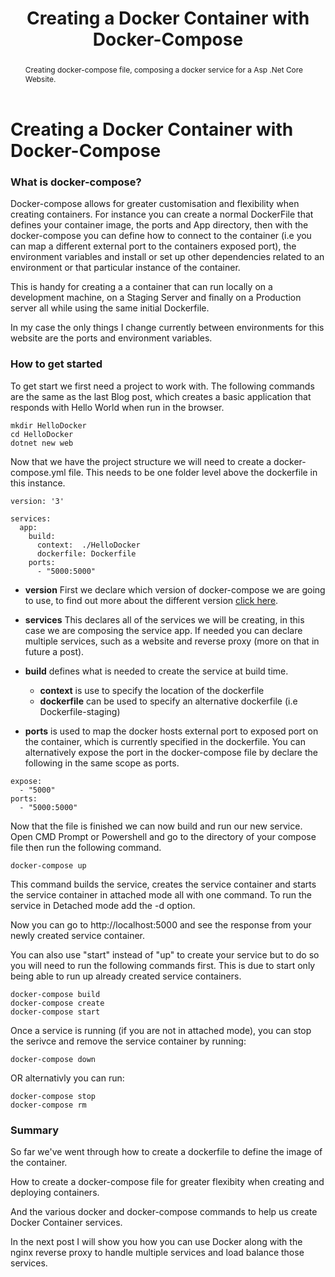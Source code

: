 ﻿---
title: Creating a Docker Container with Docker-Compose
abstract: Creating docker-compose file, composing a docker service for a Asp .Net Core Website.
weblogName: MyWebsite
postId: 2
---
# Creating a Docker Container with Docker-Compose

### What is docker-compose?

Docker-compose allows for greater customisation and flexibility when creating containers. For instance you can create a normal DockerFile that defines your container image, the ports and App directory, then with the docker-compose you can define how to connect to the container (i.e you can map a different external port to the containers exposed port), the environment variables and install or set up other dependencies related to an environment or that particular instance of the container.

This is handy for creating a a container that can run locally on a development machine, on a Staging Server and finally on a Production server all while using the same initial Dockerfile. 

In my case the only things I change currently between environments for this website are the ports and environment variables.


### How to get started

To get start we first need a project to work with. The following commands are the same as the last Blog post, which creates a basic application that responds with Hello World when run in the browser.

```
mkdir HelloDocker
cd HelloDocker
dotnet new web
```

 Now that we have the project structure we will need to create a docker-compose.yml file. This needs to be one folder level above the dockerfile in this instance.

```
version: '3'
 
services:
  app:
    build:
      context:  ./HelloDocker
      dockerfile: Dockerfile
    ports:
      - "5000:5000"
```

* **version** First we declare which version of docker-compose we are going to use, to find out more about the different version [click here](https://docs.docker.com/compose/compose-file/compose-versioning/). 

* **services** This declares all of the services we will be creating, in this case we are composing the service app. If needed you can declare multiple services, such as a website and reverse proxy (more on that in future a post).

* **build** defines what is needed to create the service at build time. 
  * **context** is use to specify the location of the dockerfile
  * **dockerfile** can be used to specify an alternative dockerfile (i.e Dockerfile-staging)
* **ports** is used to map the docker hosts external port to exposed port on the container, which is currently specified in the dockerfile. You can alternatively expose the port in the docker-compose file by declare the following in the same scope as ports.

```
expose:
  - "5000"
ports:
  - "5000:5000"
```

Now that the file is finished we can now build and run our new service. Open CMD Prompt or Powershell and go to the directory of your compose file then run the following command.

```
docker-compose up
```
This command builds the service, creates the service container and starts the service container in attached mode all with one command. To run the service in Detached mode add the -d option.

Now you can go to http://localhost:5000 and see the response from your newly created service container.

You can also use "start" instead of "up" to create your service but to do so you will need to run the following commands first. This is due to start only being able to run up already created service containers.
 
```
docker-compose build
docker-compose create
docker-compose start
```

Once a service is running (if you are not in attached mode), you can stop the serivce and remove the service container by running:

```
docker-compose down
```

OR alternativly you can run:

```
docker-compose stop
docker-compose rm
```


### Summary

So far we've went through how to create a dockerfile to define the image of the container. 

How to create a docker-compose file for greater flexibity when creating and deploying containers.

And the various docker and docker-compose commands to help us create Docker Container services.

In the next post I will show you how you can use Docker along with the nginx reverse proxy to handle multiple services and load balance those services.